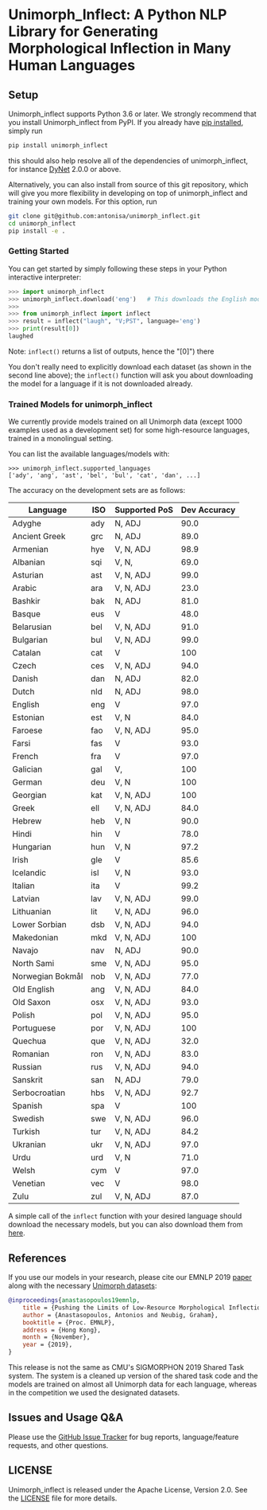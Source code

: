 # Unimorph_Inflect: A Python NLP Library for Generating Morphological Inflection in Many Human Languages

## Setup

Unimorph_inflect supports Python 3.6 or later. We strongly recommend that you install Unimorph_inflect from PyPI. If you already have [pip installed](https://pip.pypa.io/en/stable/installing/), simply run
```bash
pip install unimorph_inflect
```
this should also help resolve all of the dependencies of unimorph_inflect, for instance [DyNet](https://dynet.readthedocs.io/) 2.0.0 or above.

Alternatively, you can also install from source of this git repository, which will give you more flexibility in developing on top of unimorph_inflect and training your own models. For this option, run
```bash
git clone git@github.com:antonisa/unimorph_inflect.git
cd unimorph_inflect
pip install -e .
```

### Getting Started

You can get started by simply following these steps in your Python interactive interpreter:

```python
>>> import unimorph_inflect
>>> unimorph_inflect.download('eng')   # This downloads the English models, if you don't have them already
>>>
>>> from unimorph_inflect import inflect
>>> result = inflect("laugh", "V;PST", language='eng')
>>> print(result[0])
laughed
```
Note: `inflect()` returns a list of outputs, hence the "[0]") there

You don't really need to explicitly download each dataset (as shown in the second line above); the `inflect()` function will ask you about downloading the model for a language if it is not downloaded already.

### Trained Models for unimorph_inflect

We currently provide models trained on all Unimorph data (except 1000 examples used as a development set) for some high-resource languages, trained in a monolingual setting. 

You can list the available languages/models with:
```
>>> unimorph_inflect.supported_languages
['ady', 'ang', 'ast', 'bel', 'bul', 'cat', 'dan', ...]
```

The accuracy on the development sets are as follows:

| Language      | ISO | Supported PoS | Dev Accuracy |
|------------------|-----|---------------|--------------|
| Adyghe           | ady | N, ADJ        | 90.0         |
| Ancient Greek    | grc | N, ADJ        | 89.0         |
| Armenian         | hye | V, N, ADJ     | 98.9         |
| Albanian         | sqi | V, N,         | 69.0         |
| Asturian         | ast | V, N, ADJ     | 99.0         |
| Arabic           | ara | V, N, ADJ     | 23.0         |
| Bashkir          | bak | N, ADJ        | 81.0         |
| Basque           | eus | V             | 48.0         |
| Belarusian       | bel | V, N, ADJ     | 91.0         |
| Bulgarian        | bul | V, N, ADJ     | 99.0         |
| Catalan          | cat | V             | 100          |
| Czech            | ces | V, N, ADJ     | 94.0         |
| Danish           | dan | N, ADJ        | 82.0         |
| Dutch            | nld | N, ADJ        | 98.0         |
| English          | eng | V             | 97.0         |
| Estonian         | est | V, N          | 84.0         |
| Faroese          | fao | V, N, ADJ     | 95.0         |
| Farsi            | fas | V             | 93.0         |
| French           | fra | V             | 97.0         |
| Galician         | gal | V,            | 100          |
| German           | deu | V, N          | 100          |
| Georgian         | kat | V, N, ADJ     | 100          |
| Greek            | ell | V, N, ADJ     | 84.0         |
| Hebrew           | heb | V, N          | 90.0         |
| Hindi            | hin | V             | 78.0         |
| Hungarian        | hun | V, N          | 97.2         |
| Irish            | gle | V             | 85.6         |
| Icelandic        | isl | V, N          | 93.0         |
| Italian          | ita | V             | 99.2         |
| Latvian          | lav | V, N, ADJ     | 99.0         |
| Lithuanian       | lit | V, N, ADJ     | 96.0         |
| Lower Sorbian    | dsb | V, N, ADJ     | 94.0         |
| Makedonian       | mkd | V, N, ADJ     | 100          |
| Navajo           | nav | N, ADJ        | 90.0         |
| North Sami       | sme | V, N, ADJ     | 95.0         |
| Norwegian Bokmål | nob | V, N, ADJ     | 77.0         |
| Old English      | ang | V, N, ADJ     | 84.0         |
| Old Saxon        | osx | V, N, ADJ     | 93.0         |
| Polish           | pol | V, N, ADJ     | 95.0         |
| Portuguese       | por | V, N, ADJ     | 100          |
| Quechua          | que | V, N, ADJ     | 32.0         |
| Romanian         | ron | V, N, ADJ     | 83.0         |
| Russian          | rus | V, N, ADJ     | 94.0         |
| Sanskrit         | san | N, ADJ        | 79.0         |
| Serbocroatian    | hbs | V, N, ADJ     | 92.7         |
| Spanish          | spa | V             | 100          |
| Swedish          | swe | V, N, ADJ     | 96.0         |
| Turkish          | tur | V, N, ADJ     | 84.2         |
| Ukranian         | ukr | V, N, ADJ     | 97.0         |
| Urdu             | urd | V, N          | 71.0         |
| Welsh            | cym | V             | 97.0         |
| Venetian         | vec | V             | 98.0         |
| Zulu             | zul | V, N, ADJ     | 87.0         |


A simple call of the `inflect` function with your desired language should download the necessary models, but you can also download them from [here](https://github.com/antonisa/unimorph_inflect/blob/master/models).

## References

If you use our models in your research, please cite our EMNLP 2019 [paper](https://www.aclweb.org/anthology/D19-1091.pdf) along with the necessary [Unimorph datasets](http://www.lrec-conf.org/proceedings/lrec2018/pdf/789.pdf):

```bibtex
@inproceedings{anastasopoulos19emnlp,
    title = {Pushing the Limits of Low-Resource Morphological Inflection},
    author = {Anastasopoulos, Antonios and Neubig, Graham},
    booktitle = {Proc. EMNLP},
    address = {Hong Kong},
    month = {November},
    year = {2019},
}
```

This release is not the same as CMU's SIGMORPHON 2019 Shared Task system. The system is a cleaned up version of the shared task code and the models are trained on almost all Unimorph data for each language, whereas in the competition we used the designated datasets.

## Issues and Usage Q&A

Please use the [GitHub Issue Tracker](https://github.com/antonisa/unimorph_inflect/issues) for bug reports, language/feature requests, and other questions.

## LICENSE

Unimorph_inflect is released under the Apache License, Version 2.0. See the [LICENSE](https://github.com/antonisa/unimorph_inflect/LICENSE) file for more details.